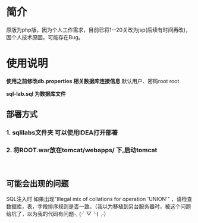 # 简介

原版为php版，因为个人工作需求，目前已将1--20关改为jsp(后续有时间再改)，因个人技术原因，可能存在Bug。

# 使用说明

**使用之前修改db.properties 相关数据库连接信息**  默认用户、密码root  root

**sql-lab.sql 为数据库文件**

## 部署方式

 

### 1. sqlilabs文件夹 可以使用IDEA打开部署

### 2. 将ROOT.war放在tomcat/webapps/ 下,启动tomcat

​	

## 可能会出现的问题

SQL注入时  如果出现"Illegal mix of collations for operation 'UNION'" ，请检查数据库，表，字段排序规则是否一致。（我以为移植到另台服务器时，被这个问题给坑了，以为我的代码有问题╮(╯▽╰)╭）


